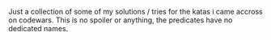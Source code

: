 Just a collection of some of my solutions / tries for the katas i came accross on codewars.
This is no spoiler or anything, the predicates have no dedicated names.
